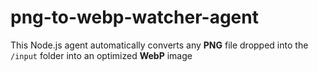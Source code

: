 # png-to-webp-watcher-agent
This Node.js agent automatically converts any **PNG** file dropped into the `/input` folder into an optimized **WebP** image

